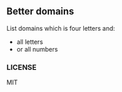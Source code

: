 ## Better domains

List domains which is four letters and:

+ all letters
+ or all numbers

### LICENSE

MIT
